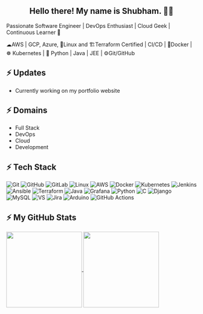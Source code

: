 <h2 align="center">Hello there! My name is Shubham. 👋🤓</h2>
<p>Passionate Software Engineer | DevOps Enthusiast | Cloud Geek | Continuous Learner 🚀

☁AWS | GCP, Azure, 🐧Linux and 🏗️Terraform Certified | CI/CD | 🐳Docker | ☸️ Kubernetes | 🐍 Python | Java | JEE | ⚙️Git/GitHub </p>

## ⚡ Updates
- Currently working on my portfolio website

## ⚡ Domains
- Full Stack
- DevOps
- Cloud
- Development

## ⚡ Tech Stack
![Git](https://img.shields.io/badge/GIT-E44C30?style=for-the-badge&logo=git&logoColor=white)
![GitHub](https://img.shields.io/badge/GitHub-100000?style=for-the-badge&logo=github&logoColor=white)
![GitLab](https://img.shields.io/badge/GitLab-330F63?style=for-the-badge&logo=gitlab&logoColor=white)
![Linux](https://img.shields.io/badge/Linux-FCC624?style=for-the-badge&logo=linux&&logoColor=white)
![AWS](https://img.shields.io/badge/Amazon_AWS-FF9900?style=for-the-badge&logo=amazonaws&logoColor=white)
![Docker](https://img.shields.io/badge/docker-%230db7ed.svg?style=for-the-badge&logo=docker&logoColor=white)
![Kubernetes](https://img.shields.io/badge/kubernetes-%23326ce5.svg?style=for-the-badge&logo=kubernetes&logoColor=white)
![Jenkins](https://img.shields.io/badge/Jenkins-D24939?style=for-the-badge&logo=Jenkins&logoColor=white)
![Ansible](https://img.shields.io/badge/ansible-%231A1918.svg?style=for-the-badge&logo=ansible&logoColor=white)
![Terraform](https://img.shields.io/badge/terraform-%235835CC.svg?style=for-the-badge&logo=terraform&logoColor=white)
![Java](https://img.shields.io/badge/-java-E34A86.svg?style=for-the-badge&logo=java&logoColor=white)
![Grafana](https://img.shields.io/badge/grafana-%23F46800.svg?style=for-the-badge&logo=grafana&logoColor=white)
![Python](https://img.shields.io/badge/-Python-black?style=for-the-badge&logo=python&logoColor=white)
![C](https://img.shields.io/badge/C-00599C?style=for-the-badge&logo=c&logoColor=white)
![Django](https://img.shields.io/badge/Django-092E20?style=for-the-badge&logo=django&logoColor=white) 
![MySQL](	https://img.shields.io/badge/MySQL-00000F?style=for-the-badge&logo=mysql&logoColor=white)
![VS](https://img.shields.io/badge/Visual_Studio_Code-0078D4?style=for-the-badge&logo=visual%20studio%20code&logoColor=white)
![Jira](https://img.shields.io/badge/-Jira-000?&style=for-the-badge&logo=Jira-Software&&logoColor=white)
![Arduino](https://img.shields.io/badge/-Arduino-00979D?style=for-the-badge&logo=Arduino&logoColor=white) 
![GitHub Actions](https://img.shields.io/badge/-Github_Actions-2088FF?style=for-the-badge&logo=github-actions&logoColor=white)


## ⚡ My GitHub Stats

<a href="https://github.com/ShubhamDaule/convoychat">
  <img height=200 align="center" src="https://github-readme-stats.vercel.app/api?username=ShubhamDaule&count_private=true&show_icons=true&hide_border=true&theme=dark&card_width=320" />
</a>

<a href="https://github.com/ShubhamDaule/convoychat">
  <img height=200 align="center" src="https://github-readme-stats.vercel.app/api/top-langs?username=ShubhamDaule&hide_border=true&theme=dark&layout=compact&langs_count=8&card_width=320" />
</a>
